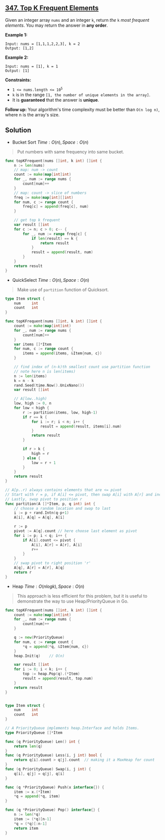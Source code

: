 ## [347. Top K Frequent Elements](https://leetcode.com/problems/top-k-frequent-elements/)


Given an integer array `nums` and an integer `k`, return _the_ `k` _most frequent elements_. You may return the answer in **any order**.

**Example 1:**

```
Input: nums = [1,1,1,2,2,3], k = 2
Output: [1,2]
```

**Example 2:**

```
Input: nums = [1], k = 1
Output: [1]
```

**Constraints:**

*   <code>1 <= nums.length <= 10<sup>5</sup></code>
*   `k` is in the range `[1, the number of unique elements in the array]`.
*   It is **guaranteed** that the answer is **unique**.

**Follow up:** Your algorithm's time complexity must be better than `O(n log n)`, where n is the array's size.



## Solution

- Bucket Sort	$Time: O(n), Space: O(n)$ 

> Put numbers with same frequency into same bucket.

```go
func topKFrequent(nums []int, k int) []int {
    n := len(nums)
    // map: num -> count
    count := make(map[int]int)
    for _, num := range nums {
        count[num]++
    }
    // map: count -> slice of numbers
    freq := make(map[int][]int)
    for num, c := range count {
        freq[c] = append(freq[c], num)
    }

    // get top k frequent
    var result []int
    for c := n; c > 0; c-- {
        for _, num := range freq[c] {
            if len(result) == k {
                return result
            }
            result = append(result, num)
        }
    }
    return result
}
```



- QuickSelect	$Time: O(n), Space: O(n)$ 

> Make use of `partition` function of Quicksort.

```go
type Item struct {
	num		int
	count	int
}

func topKFrequent(nums []int, k int) []int {
	count := make(map[int]int)
	for _, num := range nums {
		count[num]++
	}
	var items []*Item
	for num, c := range count {
		items = append(items, &Item{num, c})
	}

	// find index of (n-k)th smallest count use partition function
	// note here n is len(items)
	n := len(items)
	k = n - k
	rand.Seed(time.Now().UnixNano())
	var result []int

	// A[low..high)
	low, high := 0, n
	for low < high {
		r := partition(items, low, high-1)
		if r == k {
			for i := r; i < n; i++ {
				result = append(result, items[i].num)
			}
			return result
		}

		if r > k {
			high = r
		} else {
			low = r + 1
		}
	}
	return result
}

// A[p..r) always contains elements that are <= pivot
// Start with r = p, if A[i] <= pivot, then swap A[i] with A[r] and increment r
// Lastly, swap pivot to position r
func partition(A []*Item, p, q int) int {
	// choose a random location and swap to last
	i := p + rand.Intn(q-p+1)
	A[i], A[q] = A[q], A[i]

	r := p
	pivot := A[q].count	// here choose last element as pivot
	for i := p; i < q; i++ {
		if A[i].count <= pivot {
			A[i], A[r] = A[r], A[i]
			r++
		}
	}
	// swap pivot to right position 'r'
	A[q], A[r] = A[r], A[q]
	return r
}
```



- Heap	$Time: O(nlogk), Space: O(n)$ 

> This approach is less efficient for this problem, but it is useful to demonstrate the way to use Heap/PriorityQueue in Go.

```go
func topKFrequent(nums []int, k int) []int {
	count := make(map[int]int)
	for _, num := range nums {
		count[num]++
	}

	q := new(PriorityQueue)
	for num, c := range count {
		*q = append(*q, &Item{num, c})
	}
	heap.Init(q)	// O(n)

	var result []int
	for i := 0; i < k; i++ {
		top := heap.Pop(q).(*Item)
		result = append(result, top.num)
	}
	return result
}


type Item struct {
	num		int
	count	int
}

// A PriorityQueue implements heap.Interface and holds Items.
type PriorityQueue []*Item

func (q PriorityQueue) Len() int {
	return len(q)
}
func (q PriorityQueue) Less(i, j int) bool {
	return q[i].count > q[j].count	// making it a MaxHeap for count
}
func (q PriorityQueue) Swap(i, j int) {
	q[i], q[j] = q[j], q[i]
}

func (q *PriorityQueue) Push(x interface{}) {
	item := x.(*Item)
	*q = append(*q, item)
}

func (q *PriorityQueue) Pop() interface{} {
	n := len(*q)
	item := (*q)[n-1]
	*q = (*q)[:n-1]
	return item
}
```

